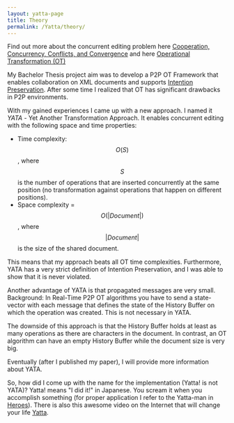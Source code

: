 ```yaml
---
layout: yatta-page
title: Theory
permalink: /Yatta/theory/
---
```

Find out more about the concurrent editing problem here
[Cooperation, Concurrency, Conflicts, and Convergence](http://opencoweb.org/ocwdocs/intro/openg.html) and here
[Operational Transformation (OT)](http://en.wikipedia.org/wiki/Operational_transformation)

My Bachelor Thesis project aim was to develop a P2P OT Framework that enables collaboration on XML documents and supports
[Intention Preservation](http://www3.ntu.edu.sg/home/czsun/projects/otfaq/#intentionPreservation).
After some time I realized that OT has significant drawbacks in P2P environments.

With my gained experiences I came up with a new approach. I named it *YATA* - Yet Another Transformation Approach.
It enables concurrent editing with the following space and time properties:
* Time complexity: $$O(S)$$, where $$S$$ is the number of operations that are inserted concurrently at the same position (no transformation against operations that happen on different positions).
* Space complexity = $$O(|Document|)$$, where $$|Document|$$ is the size of the shared document.
 
This means that my approach beats all OT time complexities. Furthermore, YATA has a very strict definition of Intention Preservation, and I was able to
show that it is never violated.

Another advantage of YATA is that propagated messages are very small.
Background: In Real-Time P2P OT algorithms you have to send a state-vector with each message that defines the state of the History Buffer
on which the operation was created. This is not necessary in YATA.

The downside of this approach is that the History Buffer holds at least as many operations as there are characters in the document.
In contrast, an OT algorithm can have an empty History Buffer while the document size is very big.

Eventually (after I published my paper), I will provide more information about YATA.

So, how did I come up with the name for the implementation (Yatta! is not YATA)?
Yatta! means "I did it!" in Japanese. You scream it when you accomplish something (for proper application I refer to the Yatta-man in [Heroes](http://heroeswiki.com/Yatta!)).
There is also this awesome video on the Internet that will change your life [Yatta](https://www.youtube.com/watch?v=kL5DDSglM_s).

